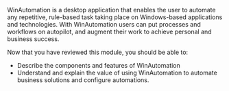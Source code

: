 WinAutomation is a desktop application that enables the user to automate any repetitive, rule-based task taking place on Windows-based applications and technologies. With WinAutomation users can put processes and workflows on autopilot, and augment their work to achieve personal and business success.

Now that you have reviewed this module, you should be able to:
* Describe the components and features of WinAutomation
* Understand and explain the value of using WinAutomation to automate business solutions and configure automations.